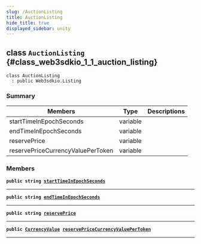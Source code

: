 ```yaml
---
slug: /AuctionListing
title: AuctionListing
hide_title: true
displayed_sidebar: unity
---
```


## class `AuctionListing` {#class_web3sdkio_1_1_auction_listing}

```
class AuctionListing
  : public Web3sdkio.Listing
```

### Summary

| Members                           | Type     | Descriptions |
| --------------------------------- | -------- | ------------ |
| startTimeInEpochSeconds           | variable |              |
| endTimeInEpochSeconds             | variable |              |
| reservePrice                      | variable |              |
| reservePriceCurrencyValuePerToken | variable |              |

### Members

**`public string `[`startTimeInEpochSeconds`](#class_web3sdkio_1_1_auction_listing_1a789662e7964a41dc1f32b339ba836cbe)**

---

**`public string `[`endTimeInEpochSeconds`](#class_web3sdkio_1_1_auction_listing_1afae34faa0739559c412dbbd16ff40286)**

---

**`public string `[`reservePrice`](#class_web3sdkio_1_1_auction_listing_1ad27bbeac9a2fcba2be9588918c42dd38)**

---

**`public `[`CurrencyValue`](docs/unity/CurrencyValue.md#struct_web3sdkio_1_1_currency_value)` `[`reservePriceCurrencyValuePerToken`](#class_web3sdkio_1_1_auction_listing_1af0bbe35981fd0bd2b9cd153a3b046a05)**

---
